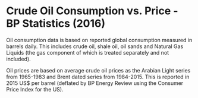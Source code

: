 # Crude Oil Consumption vs. Price - BP Statistics (2016)

Oil consumption data is based on reported global consumption measured in barrels daily. This includes crude oil, shale oil, oil sands and Natural Gas Liquids (the gas component of which is treated separately and not included).

Oil prices are based on average crude oil prices as the Arabian Light series from 1965-1983 and Brent dated series from 1984-2015. This is reported in 2015 US$ per barrel (deflated by BP Energy Review using the Consumer Price Index for the US).